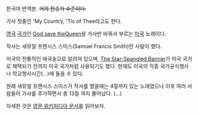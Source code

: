   
  

한국어 번역본. <del>거의 찬송가 수준이다.</del>

  

가사 첫줄인 'My Country, 'Tis of Thee라고도 한다.

  

[영국](%EC%98%81%EA%B5%AD.md)
[국가](%EA%B5%AD%EA%B0%80%28%EB%85%B8%EB%9E%98%29.md)인 [God save theQueen](God%20save%20the%20Queen.md)을 가사만 바꿔서 부르는
[미국](%EB%AF%B8%EA%B5%AD.md) 노래이다.

  

작사는 새뮤얼 프랜시스 스미스(Samuel Francis Smith)란 사람이 했다.

  

미국의 전통적인 애국송으로 알려져 있으며, [The Star-Spangled Banner](The%20Star-Spangled%20Banner.md)가 미국 국가로 채택되기 전까지 미국 국가처럼 사용되기도 했다. 현재도 미국의 각종 국가공식행사나
학교행사시간(...)에 들을 수 있다.

  

원래 새뮤얼 프랜시스 스미스가 작사를 했을때는 4절까지 있는 노래였으나 이후 여러 사람들이 가사를 추가하면서 총 13절 까지 불어났다.
(...)

  

자세한 것은 [영문 위키피디아 문서](http://en.wikipedia.org/wiki/My_Country,_)를 읽어보자.

